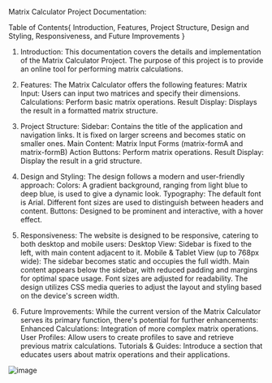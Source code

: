 Matrix Calculator Project Documentation:

Table of Contents{
    Introduction,
    Features,
    Project Structure,
    Design and Styling,
    Responsiveness, and
    Future Improvements
}


1. Introduction:
This documentation covers the details and implementation of the Matrix Calculator Project. The purpose of this project is to provide an online tool for performing matrix calculations.

2. Features:
The Matrix Calculator offers the following features:
Matrix Input: Users can input two matrices and specify their dimensions.
Calculations: Perform basic matrix operations.
Result Display: Displays the result in a formatted matrix structure.

3. Project Structure:
Sidebar: Contains the title of the application and navigation links. It is fixed on larger screens and becomes static on smaller ones.
Main Content:
Matrix Input Forms (matrix-formA and matrix-formB)
Action Buttons: Perform matrix operations.
Result Display: Display the result in a grid structure.

4. Design and Styling:
The design follows a modern and user-friendly approach:
Colors: A gradient background, ranging from light blue to deep blue, is used to give a dynamic look.
Typography: The default font is Arial. Different font sizes are used to distinguish between headers and content.
Buttons: Designed to be prominent and interactive, with a hover effect.

5. Responsiveness:
The website is designed to be responsive, catering to both desktop and mobile users:
Desktop View: Sidebar is fixed to the left, with main content adjacent to it.
Mobile & Tablet View (up to 768px wide):
The sidebar becomes static and occupies the full width.
Main content appears below the sidebar, with reduced padding and margins for optimal space usage.
Font sizes are adjusted for readability.
The design utilizes CSS media queries to adjust the layout and styling based on the device's screen width.

6. Future Improvements:
While the current version of the Matrix Calculator serves its primary function, there's potential for further enhancements:
Enhanced Calculations: Integration of more complex matrix operations.
User Profiles: Allow users to create profiles to save and retrieve previous matrix calculations.
Tutorials & Guides: Introduce a section that educates users about matrix operations and their applications.


![image](https://github.com/zpicy69/Matrix-Calculator/assets/119013570/62824474-3148-47b0-bdc8-903f9a8b8868)
